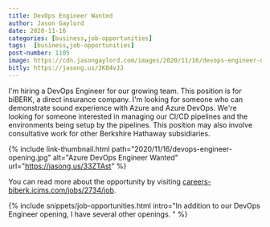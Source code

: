```yaml
---
title: DevOps Engineer Wanted
author: Jason Gaylord
date: 2020-11-16
categories: [business,job-opportunities]
tags:  [business,job-opportunities]
post-number: 1105
image: https://cdn.jasongaylord.com/images/2020/11/16/devops-engineer-opening.jpg
bitly: https://jasong.us/2K84vJJ
---
```


I'm hiring a DevOps Engineer for our growing team. This position is for biBERK, a direct insurance company. I'm looking for someone who can demonstrate sound experience with Azure and Azure DevOps. We're looking for someone interested in managing our CI/CD pipelines and the environments being setup by the pipelines. This position may also involve consultative work for other Berkshire Hathaway subsidiaries. 

{% include link-thumbnail.html path="2020/11/16/devops-engineer-opening.jpg" alt="Azure DevOps Engineer Wanted" url="https://jasong.us/33ZTAst" %}

You can read more about the opportunity by visiting [careers-biberk.icims.com/jobs/2734/job](https://jasong.us/33ZTAst).

{% include snippets/job-opportunities.html intro="In addition to our DevOps Engineer opening, I have several other openings. " %}